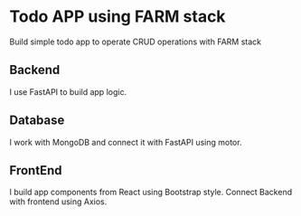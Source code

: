 # Todo APP using FARM stack 
Build simple todo app to operate CRUD operations with FARM stack

## Backend 
I use FastAPI to build app logic.

## Database 
I work with MongoDB and connect it with FastAPI using motor.

## FrontEnd 
I build app components from React using Bootstrap style.
Connect Backend with frontend using Axios. 

